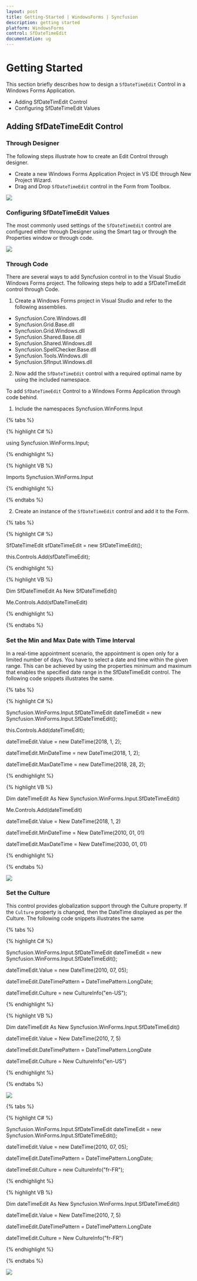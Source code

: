 ```yaml
---
layout: post
title: Getting-Started | WindowsForms | Syncfusion
description: getting started
platform: WindowsForms
control: SfDateTimeEdit 
documentation: ug
---
```


# Getting Started

This section briefly describes how to design a `SfDateTimeEdit` Control in a Windows Forms Application.

* Adding SfDateTimEdit Control 
* Configuring SfDateTimeEdit Values

## Adding SfDateTimeEdit Control

### Through Designer

The following steps illustrate how to create an Edit Control through designer.

* Create a new Windows Forms Application Project in VS IDE through New Project Wizard.
* Drag and Drop `SfDateTimeEdit` control in the Form from Toolbox.

![](Getting-Started_images/GettingStarted.png) 

### Configuring SfDateTimeEdit Values

The most commonly used settings of the `SfDateTimeEdit` control are configured either through Designer using the Smart tag or through the Properties window or through code.

![](Getting-Started_images/GettingStarted-SmartTag.png)

### Through Code

There are several ways to add Syncfusion control in to the Visual Studio Windows Forms project. The following steps help to add a SfDateTimeEdit control through Code.

1) Create a Windows Forms project in Visual Studio and refer to the following assemblies.

* Syncfusion.Core.Windows.dll
* Syncfusion.Grid.Base.dll
* Syncfusion.Grid.Windows.dll
* Syncfusion.Shared.Base.dll
* Syncfusion.Shared.Windows.dll
* Syncfusion.SpellChecker.Base.dll
* Syncfusion.Tools.Windows.dll
* Syncfusion.SfInput.Windows.dll

2) Now add the `SfDateTimeEdit` control with a required optimal name by using the included namespace.

To add `SfDateTimeEdit` Control to a Windows Forms Application through code behind.

1. Include the namespaces Syncfusion.WinForms.Input

{% tabs %}

{% highlight C# %}

using Syncfusion.WinForms.Input;

{% endhighlight  %}

{% highlight VB %}

Imports Syncfusion.WinForms.Input

{% endhighlight  %}

{% endtabs %} 

2. Create an instance of the `SfDateTimeEdit` control and add it to the Form.

{% tabs %}

{% highlight C# %}

SfDateTimeEdit sfDateTimeEdit = new SfDateTimeEdit();

this.Controls.Add(sfDateTimeEdit);

{% endhighlight %}

{% highlight VB %}

Dim SfDateTimeEdit As New SfDateTimeEdit()

Me.Controls.Add(sfDateTimeEdit)

{% endhighlight %}

{% endtabs %}

### Set the Min and Max Date with Time Interval

In a real-time appointment scenario, the appointment is open only for a limited number of days. You have to select a date and time within the given range. This can be achieved by using the properties minimum and maximum that enables the specified date range in the SfDateTimeEdit control. The following code snippets illustrates the same.

{% tabs %}

{% highlight C# %}

Syncfusion.WinForms.Input.SfDateTimeEdit dateTimeEdit = new Syncfusion.WinForms.Input.SfDateTimeEdit();

this.Controls.Add(dateTimeEdit);

dateTimeEdit.Value = new DateTime(2018, 1, 2);

dateTimeEdit.MinDateTime = new DateTime(2018, 1, 2);

dateTimeEdit.MaxDateTime = new DateTime(2018, 28, 2);

{% endhighlight  %}

{% highlight VB %}

Dim dateTimeEdit As New Syncfusion.WinForms.Input.SfDateTimeEdit()

Me.Controls.Add(dateTimeEdit)

dateTimeEdit.Value = New DateTime(2018, 1, 2)

dateTimeEdit.MinDateTime = New DateTime(2010, 01, 01)

dateTimeEdit.MaxDateTime = New DateTime(2030, 01, 01)

{% endhighlight  %}

{% endtabs %}

![](Getting-Started_images/SfCalendarMinMaxDate.png)

### Set the Culture

This control provides globalization support through the Culture property. If the `Culture` property is changed, then the DateTime displayed as per the Culture. The following code snippets illustrates the same

{% tabs %}

{% highlight C# %}

Syncfusion.WinForms.Input.SfDateTimeEdit dateTimeEdit = new Syncfusion.WinForms.Input.SfDateTimeEdit();

dateTimeEdit.Value = new DateTime(2010, 07, 05);

dateTimeEdit.DateTimePattern = DateTimePattern.LongDate;

dateTimeEdit.Culture = new CultureInfo("en-US");

{% endhighlight  %}

{% highlight VB %}

Dim dateTimeEdit As New Syncfusion.WinForms.Input.SfDateTimeEdit()

dateTimeEdit.Value = New DateTime(2010, 7, 5)

dateTimeEdit.DateTimePattern = DateTimePattern.LongDate

dateTimeEdit.Culture = New CultureInfo("en-US")

{% endhighlight  %}

{% endtabs %} 

![](Culture-Support_images/Culture_US.png)

{% tabs %}

{% highlight C# %}

Syncfusion.WinForms.Input.SfDateTimeEdit dateTimeEdit = new Syncfusion.WinForms.Input.SfDateTimeEdit();

dateTimeEdit.Value = new DateTime(2010, 07, 05);

dateTimeEdit.DateTimePattern = DateTimePattern.LongDate;

dateTimeEdit.Culture = new CultureInfo("fr-FR");

{% endhighlight  %}

{% highlight VB %}

Dim dateTimeEdit As New Syncfusion.WinForms.Input.SfDateTimeEdit()

dateTimeEdit.Value = New DateTime(2010, 7, 5)

dateTimeEdit.DateTimePattern = DateTimePattern.LongDate

dateTimeEdit.Culture = New CultureInfo("fr-FR")

{% endhighlight  %}

{% endtabs %} 

![](Culture-Support_images/Culture_FR.png)
